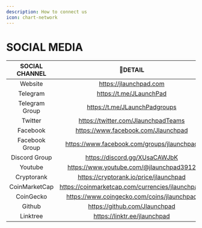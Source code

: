 ```yaml
---
description: How to connect us
icon: chart-network
---
```


# SOCIAL MEDIA

<table><thead><tr><th width="213.5" align="center">SOCIAL CHANNEL</th><th align="center">DETAIL</th></tr></thead><tbody><tr><td align="center">Website</td><td align="center"><a href="https://jlaunchpad.com/">https://jlaunchpad.com</a></td></tr><tr><td align="center">Telegram </td><td align="center"><a href="https://t.me/JLaunchPad">https://t.me/JLaunchPad</a></td></tr><tr><td align="center">Telegram Group</td><td align="center"><a href="https://t.me/JLaunchPadgroups">https://t.me/JLaunchPadgroups</a></td></tr><tr><td align="center">Twitter</td><td align="center"><a href="https://twitter.com/JlaunchpadTeams">https://twitter.com/JlaunchpadTeams</a></td></tr><tr><td align="center">Facebook</td><td align="center"><a href="https://www.facebook.com/Jlaunchpad-103169218760517/">https://www.facebook.com/Jlaunchpad</a></td></tr><tr><td align="center">Facebook Group</td><td align="center"><a href="https://www.facebook.com/groups/jlaunchpad">https://www.facebook.com/groups/jlaunchpad</a></td></tr><tr><td align="center">Discord Group</td><td align="center"><a href="https://discord.gg/XUsaCAWJbK">https://discord.gg/XUsaCAWJbK</a></td></tr><tr><td align="center">Youtube</td><td align="center"><a href="https://www.youtube.com/@jlaunchpad3912">https://www.youtube.com/@jlaunchpad3912</a></td></tr><tr><td align="center">Cryptorank</td><td align="center"><a href="https://cryptorank.io/price/jlaunchpad">https://cryptorank.io/price/jlaunchpad</a></td></tr><tr><td align="center">CoinMarketCap</td><td align="center"><a href="https://coinmarketcap.com/vi/currencies/jlaunchpad/">https://coinmarketcap.com/currencies/jlaunchpad/</a></td></tr><tr><td align="center">CoinGecko</td><td align="center"><a href="https://www.coingecko.com/en/coins/jlaunchpad">https://www.coingecko.com/coins/jlaunchpad</a></td></tr><tr><td align="center">Github</td><td align="center"><a href="https://github.com/Jlaunchpad">https://github.com/Jlaunchpad</a></td></tr><tr><td align="center">Linktree</td><td align="center"><a href="https://linktr.ee/jlaunchpad">https://linktr.ee/jlaunchpad</a></td></tr></tbody></table>

